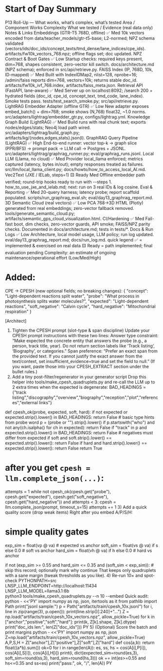 # Start of Day Summary

P13 Roll-Up — What works, what’s complex, what’s tested
Area / Component	Works	Complexity	What we tested / Evidence (real data only)	Notes & Links
Embeddings (GTR-T5 768D, offline)	✅	Med	10k vectors encoded from data/teacher_models/gtr-t5-base; L2-normed; NPZ schema validated (vectors/ids/doc_ids/concept_texts/tmd_dense/lane_indices/cpe_ids).	artifacts/fw10k_vectors_768.npz; offline flags set; doc updated.
NPZ Contract & Boot Gates	✅	Low	Startup checks: required keys present, dim=768, shapes consistent, zero-vector kill switch.	docs/architecture.md (NPZ schema); enforced in src/api/retrieve.py.
FAISS Index (IP, 768D, 10k, ID-mapped)	✅	Med	Built with IndexIDMap2, nlist=128, nprobe=16; /admin/faiss reports dim=768, vectors=10k; returns stable doc_id.	artifacts/fw10k_ivf_768.index, artifacts/faiss_meta.json.
Retrieval API (FastAPI, lane-aware)	✅	Med	Server up on localhost:8092; /search 200 + hydrated fields (doc_id, cpe_id, concept_text, tmd_code, lane_index). Smoke tests pass.	tests/test_search_smoke.py; src/api/retrieve.py.
LightRAG Embedder Adapter (offline GTR)	✅	Low	New adapter exposes embed_batch() + dim=768; smoke shows (N,768) float32, ~1.0 norms.	src/adapters/lightrag/embedder_gtr.py, configs/lightrag.yml.
Knowledge Graph Build (LightRAG)	✅	Med	Build runs with real chunk text; exports nodes/edges/stats; Neo4j load path wired.	src/adapters/lightrag/build_graph.py; artifacts/kg/{nodes,edges,stats}.json(l).
GraphRAG Query Pipeline (LightRAG)	✅	High	End-to-end runner: vector top-k → graph slice (PPR/BFS) → prompt pack → LLM call → Postgres + JSONL.	src/adapters/lightrag/graphrag_runner.py; eval/graphrag_runs.jsonl.
Local LLM (Llama, no cloud)	✅	Med	Provider local_llama enforced; metrics captured (latency, bytes in/out); empty responses treated as failures.	src/llm/local_llama_client.py; docs/howto/how_to_access_local_AI.md.
Vec2Text (JXE / IELab, steps=1)	🟨 Ready	Med	Offline embedder path verified; round-trip hooks ready to run with --steps 1.	how_to_use_jxe_and_ielab.md; next: run on 3 real IDs & log cosine.
Eval & Reporting	✅	Med	20-query harness; latency probe; report scaffold populated.	scripts/run_graphrag_eval.sh; eval/day13_graphrag_report.md.
3D Semantic Cloud (real vectors)	✅	Low	PCA 768→3D HTML (Plotly) generated from real embeddings; zero-vector fallback removed.	tools/generate_semantic_cloud.py; artifacts/semantic_gps_cloud_visualization.html.
CI/Hardening	✅	Med	Fail-fast boot, dim checks, zero-vector guards, API smoke; FAISS/NPZ parity checks.	Documented in docs/architecture.md; tests in tests/*.
Docs & Run Logs	✅	Low	Architecture, local model usage, LLM policy; run log updated.	eval/day13_graphrag_report.md; docs/run_log.md.
quick legend
✅ = implemented & exercised on real data
🟨 Ready = path implemented; final evaluation pending
Complexity: an estimate of ongoing maintenance/operational effort (Low/Med/High)

# Added:

CPE → CPESH (new optional fields; no breaking changes):
{
  "concept": "Light-dependent reactions split water",
  "probe": "What process in photosynthesis splits water molecules?",
  "expected": "Light-dependent reactions",
  "soft_negative": "Calvin cycle",
  "hard_negative": "Mitochondrial respiration"
}

[Architect] 
1) Tighten the CPESH prompt (slot-type & span discipline)
Update your CPESH prompt instructions with these two lines:
Answer type constraint: “Make expected the concrete entity that answers the probe (e.g., a person, track title, year). Do not return section labels like ‘Track listing’, ‘Biography’, or categories.”
Span preference: “Prefer an exact span from the provided text. If you cannot justify the exact answer from the text/context, set insufficient_evidence=true and set the field to null.”
(If you want, paste those into your CPESH_EXTRACT section under the bullet rules.)
2) Add a tiny post-filter/regenerator in your generator script
Drop this helper into tools/make_cpesh_quadruplets.py and re-call the LLM up to 2 extra times when the expected is degenerate:
BAD_HEADINGS = {"track listing","discography","overview","biography","reception","plot","references","external links"}

def cpesh_ok(probe, expected, soft, hard):
    if not expected or expected.strip().lower() in BAD_HEADINGS:
        return False
    # basic type hints from probe word
    p = (probe or "").strip().lower()
    if p.startswith("who") and not any(ch.isalpha() for ch in expected):
        return False
    if "track" in p and expected.strip().lower() in BAD_HEADINGS:
        return False
    # negatives must differ from expected
    if soft and soft.strip().lower() == expected.strip().lower():
        return False
    if hard and hard.strip().lower() == expected.strip().lower():
        return False
    return True

# after you get `cpesh = llm.complete_json(...)`:
attempts = 1
while not cpesh_ok(cpesh.get("probe"), cpesh.get("expected"),
                   cpesh.get("soft_negative"), cpesh.get("hard_negative")) and attempts < 3:
    cpesh = llm.complete_json(prompt, timeout_s=15)
    attempts += 1
3) Add a quick quality score (drop weak items)
Right after you embed A/P/S/H:
# simple quality gates
exp_sim = float(vp @ va)                  # expected vs anchor
soft_sim = float(vs @ va) if s else 0.0   # soft vs anchor
hard_sim = float(vh @ va) if h else 0.0   # hard vs anchor

if not (exp_sim >= 0.55 and hard_sim <= 0.35 and (soft_sim < exp_sim)):
    # skip this record; optionally mark why
    continue
That keeps only quadruplets with a sane margin (tweak thresholds as you like).
4) Re-run 10× and spot-check
PYTHONPATH=src \
LNSP_LLM_ENDPOINT=http://localhost:11434 \
LNSP_LLM_MODEL=llama3.1:8b \
python3 tools/make_cpesh_quadruplets.py --n 10 --embed
Quick audit:
python - <<'PY'
import numpy as np, json, itertools as it
from pathlib import Path
print("jsonl sample:")
p = Path("artifacts/train/cpesh_10x.jsonl")
for i, line in zip(range(3), p.open()):
    print(line.strip()[:240]+"…")
Z = np.load("artifacts/train/cpesh_10x_vectors.npz", allow_pickle=True)
for k in ["anchor","positive","soft","hard"]: print(k, Z[k].shape, Z[k].dtype)
print("doc_ids len:", len(Z["doc_ids"]))
PY
5) (Optional) Score the batch and print margins
python - <<'PY'
import numpy as np, json
Z=np.load("artifacts/train/cpesh_10x_vectors.npz", allow_pickle=True)
A,P,S,H = Z["anchor"],Z["positive"],Z["soft"],Z["hard"]
def cos(a,b): return float((a*b).sum())
ok=0
for i in range(len(A)):
    es, ss, hs = cos(A[i],P[i]), cos(A[i],S[i]), cos(A[i],H[i])
    print(i, dict(expected_sim=round(es,3), soft_sim=round(ss,3), hard_sim=round(hs,3)))
    ok += int(es>=0.55 and hs<=0.35 and ss<es)
print("pass:", ok, "/", len(A))
PY